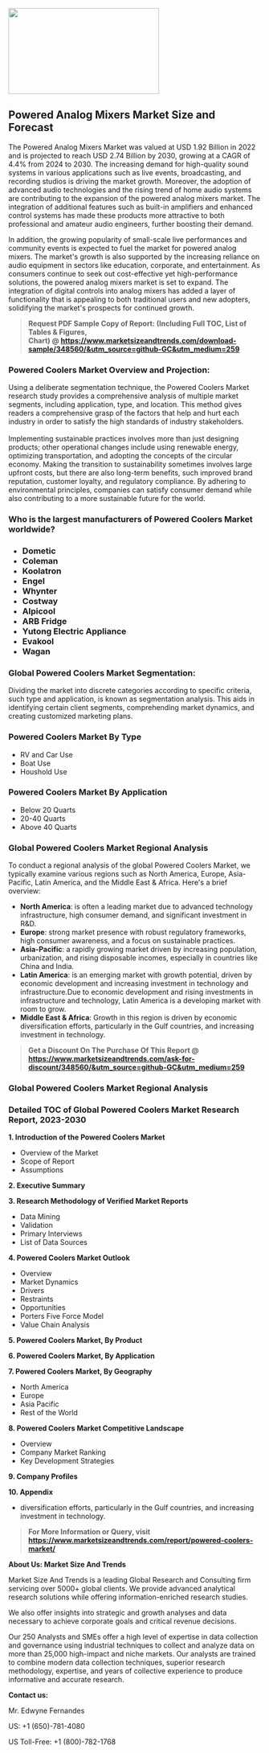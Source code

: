 <p><img class="alignnone size-medium wp-image-20088" src="https://ffe5etoiles.com/wp-content/uploads/2024/12/MST1-300x171.png" alt="" width="300" height="171" /></p><h2>Powered Analog Mixers Market Size and Forecast</h2><p>The Powered Analog Mixers Market was valued at USD 1.92 Billion in 2022 and is projected to reach USD 2.74 Billion by 2030, growing at a CAGR of 4.4% from 2024 to 2030. The increasing demand for high-quality sound systems in various applications such as live events, broadcasting, and recording studios is driving the market growth. Moreover, the adoption of advanced audio technologies and the rising trend of home audio systems are contributing to the expansion of the powered analog mixers market. The integration of additional features such as built-in amplifiers and enhanced control systems has made these products more attractive to both professional and amateur audio engineers, further boosting their demand.</p><p>In addition, the growing popularity of small-scale live performances and community events is expected to fuel the market for powered analog mixers. The market's growth is also supported by the increasing reliance on audio equipment in sectors like education, corporate, and entertainment. As consumers continue to seek out cost-effective yet high-performance solutions, the powered analog mixers market is set to expand. The integration of digital controls into analog mixers has added a layer of functionality that is appealing to both traditional users and new adopters, solidifying the market's prospects for continued growth.</p></p><blockquote id="" class=""><strong>Request PDF Sample Copy of Report: (Including Full TOC, List of Tables &amp; Figures, Chart)&nbsp;@&nbsp;<strong><a href="https://www.marketsizeandtrends.com/download-sample/348560/&utm_source=github-GC&utm_medium=259" target="_blank">https://www.marketsizeandtrends.com/download-sample/348560/&utm_source=github-GC&utm_medium=259</a></strong></strong></blockquote><h3 id="" class="">Powered Coolers Market&nbsp;Overview and Projection:</h3><p id="" class="">Using a deliberate segmentation technique, the Powered Coolers Market research study provides a comprehensive analysis of multiple market segments, including application, type, and location. This method gives readers a comprehensive grasp of the factors that help and hurt each industry in order to satisfy the high standards of industry stakeholders. <br /> <br />Implementing sustainable practices involves more than just designing products; other operational changes include using renewable energy, optimizing transportation, and adopting the concepts of the circular economy. Making the transition to sustainability sometimes involves large upfront costs, but there are also long-term benefits, such improved brand reputation, customer loyalty, and regulatory compliance. By adhering to environmental principles, companies can satisfy consumer demand while also contributing to a more sustainable future for the world.</p><h3 id="" class="">Who is the largest manufacturers of&nbsp;Powered Coolers Market worldwide?</h3><h3 class=""><p><ul><li>Dometic </li><li> Coleman </li><li> Koolatron </li><li> Engel </li><li> Whynter </li><li> Costway </li><li> Alpicool </li><li> ARB Fridge </li><li> Yutong Electric Appliance </li><li> Evakool </li><li> Wagan</li></ul></p></h3><h3 id="" class="">Global&nbsp;Powered Coolers Market Segmentation:</h3><p id="" class="">Dividing the market into discrete categories according to specific criteria, such type and application, is known as segmentation analysis. This aids in identifying certain client segments, comprehending market dynamics, and creating customized marketing plans.</p><h3 id="" class="">Powered Coolers Market&nbsp;By Type</h3><p><p><ul><li>RV and Car Use</li><li> Boat Use</li><li> Houshold Use</p></li></ul></p></p><h3 id="" class="">Powered Coolers Market&nbsp;By Application</h3><p class=""><p><ul><li>Below 20 Quarts</li><li> 20-40 Quarts</li><li> Above 40 Quarts</li></ul></p></p><h3 id="" class="">Global Powered Coolers Market Regional Analysis</h3><p id="" class="">To conduct a regional analysis of the global Powered Coolers Market, we typically examine various regions such as North America, Europe, Asia-Pacific, Latin America, and the Middle East &amp; Africa. Here's a brief overview:</p><ul><li><strong>North America</strong>: is often a leading market due to advanced technology infrastructure, high consumer demand, and significant investment in R&amp;D.</li><li><strong>Europe</strong>: strong market presence with robust regulatory frameworks, high consumer awareness, and a focus on sustainable practices.</li><li><strong>Asia-Pacific</strong>: a rapidly growing market driven by increasing population, urbanization, and rising disposable incomes, especially in countries like China and India.</li><li><strong>Latin America</strong>: is an emerging market with growth potential, driven by economic development and increasing investment in technology and infrastructure.Due to economic development and rising investments in infrastructure and technology, Latin America is a developing market with room to grow.</li><li><strong>Middle East &amp; Africa</strong>: Growth in this region is driven by economic diversification efforts, particularly in the Gulf countries, and increasing investment in technology.</li></ul><blockquote id="" class=""><strong>Get a Discount On The Purchase Of This Report @ <strong><a href="https://www.marketsizeandtrends.com/ask-for-discount/348560/&utm_source=github-GC&utm_medium=259" target="_blank">https://www.marketsizeandtrends.com/ask-for-discount/348560/&utm_source=github-GC&utm_medium=259</a></strong></strong></blockquote><h3 id="" class="">Global Powered Coolers Market Regional Analysis</h3><h3 id="" class="">Detailed TOC of Global Powered Coolers Market Research Report, 2023-2030</h3><p id="" class=""><strong>1. Introduction of the Powered Coolers Market</strong></p><ul><li>Overview of the Market</li><li>Scope of Report</li><li>Assumptions</li></ul><p id="" class=""><strong>2. Executive Summary</strong></p><p id="" class=""><strong>3. Research Methodology of Verified Market Reports</strong></p><ul><li>Data Mining</li><li>Validation</li><li>Primary Interviews</li><li>List of Data Sources</li></ul><p id="" class=""><strong>4. Powered Coolers Market Outlook</strong></p><ul><li>Overview</li><li>Market Dynamics</li><li>Drivers</li><li>Restraints</li><li>Opportunities</li><li>Porters Five Force Model</li><li>Value Chain Analysis</li></ul><p id="" class=""><strong>5. Powered Coolers Market, By Product</strong></p><p id="" class=""><strong>6. Powered Coolers Market, By Application</strong></p><p id="" class=""><strong>7. Powered Coolers Market, By Geography</strong></p><ul><li>North America</li><li>Europe</li><li>Asia Pacific</li><li>Rest of the World</li></ul><p id="" class=""><strong>8. Powered Coolers Market Competitive Landscape</strong></p><ul><li>Overview</li><li>Company Market Ranking</li><li>Key Development Strategies</li></ul><p id="" class=""><strong>9. Company Profiles</strong></p><p id="" class=""><strong>10. Appendix</strong></p><ul><li>diversification efforts, particularly in the Gulf countries, and increasing investment in technology.</li></ul><blockquote id="" class=""><strong>For More Information or Query, visit <strong><strong><a href="https://www.marketsizeandtrends.com/report/powered-coolers-market/" target="_blank">https://www.marketsizeandtrends.com/report/powered-coolers-market/</a></strong></strong></strong></blockquote><p id="" class=""><strong>About Us: Market Size And Trends</strong></p><p id="" class="">Market Size And Trends is a leading Global Research and Consulting firm servicing over 5000+ global clients. We provide advanced analytical research solutions while offering information-enriched research studies.</p><p id="" class="">We also offer insights into strategic and growth analyses and data necessary to achieve corporate goals and critical revenue decisions.</p><p id="" class="">Our 250 Analysts and SMEs offer a high level of expertise in data collection and governance using industrial techniques to collect and analyze data on more than 25,000 high-impact and niche markets. Our analysts are trained to combine modern data collection techniques, superior research methodology, expertise, and years of collective experience to produce informative and accurate research.</p><p id="" class=""><strong>Contact us:</strong></p><p id="" class="">Mr. Edwyne Fernandes</p><p id="" class="">US: +1 (650)-781-4080</p><p id="" class="">US Toll-Free: +1 (800)-782-1768</p>
